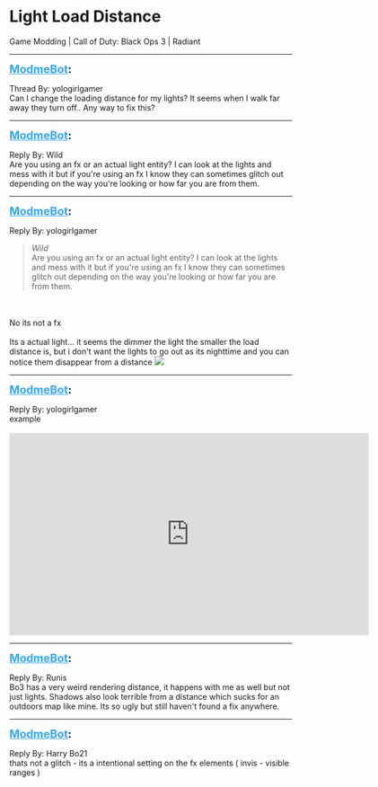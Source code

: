 # Light Load Distance
Game Modding | Call of Duty: Black Ops 3 | Radiant

---
<strong style="font-size: 1.4em;"><span style="text-decoration: underline;text-decoration-color: #34a7f9;"><span style="color:#34a7f9;">ModmeBot</span></span>:</strong>

<p>Thread By: yologirlgamer<br />Can I change the loading distance for my lights? It seems when I walk far away they turn off.. Any way to fix this?</p>

---
<strong style="font-size: 1.4em;"><span style="text-decoration: underline;text-decoration-color: #34a7f9;"><span style="color:#34a7f9;">ModmeBot</span></span>:</strong>

<p>Reply By: Wild<br />Are you using an fx or an actual light entity? I can look at the lights and mess with it but if you&#39;re using an fx I know they can sometimes glitch out depending on the way you&#39;re looking or how far you are from them.</p>

---
<strong style="font-size: 1.4em;"><span style="text-decoration: underline;text-decoration-color: #34a7f9;"><span style="color:#34a7f9;">ModmeBot</span></span>:</strong>

<p>Reply By: yologirlgamer<br /><blockquote><em>Wild</em><br />Are you using an fx or an actual light entity? I can look at the lights and mess with it but if you&#39;re using an fx I know they can sometimes glitch out depending on the way you&#39;re looking or how far you are from them.</blockquote><br /> <br />No its not a fx<br /> <br />Its a actual light... it seems the dimmer the light the smaller the load distance is, but i don&#39;t want the lights to go out as its nighttime and you can notice them disappear from a distance <img style="max-width: 500px;" src="http://aviacreations.com/modme/emoticons/cwy.png"></p>

---
<strong style="font-size: 1.4em;"><span style="text-decoration: underline;text-decoration-color: #34a7f9;"><span style="color:#34a7f9;">ModmeBot</span></span>:</strong>

<p>Reply By: yologirlgamer<br />example <br /> <br /><iframe type="text/html" width="640" height="360" src="https://www.youtube.com/embed/a/Wp0CS" frameborder="0"></iframe></p>

---
<strong style="font-size: 1.4em;"><span style="text-decoration: underline;text-decoration-color: #34a7f9;"><span style="color:#34a7f9;">ModmeBot</span></span>:</strong>

<p>Reply By: Runis<br />Bo3 has a very weird rendering distance, it happens with me as well but not just lights. Shadows also look terrible from a distance which sucks for an outdoors map like mine. Its so ugly but still haven&#39;t found a fix anywhere.</p>

---
<strong style="font-size: 1.4em;"><span style="text-decoration: underline;text-decoration-color: #34a7f9;"><span style="color:#34a7f9;">ModmeBot</span></span>:</strong>

<p>Reply By: Harry Bo21<br />thats not a glitch - its a intentional setting on the fx elements ( invis - visible ranges )</p>
